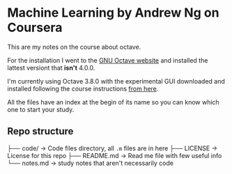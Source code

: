 # Machine Learning by Andrew Ng on Coursera

This are my notes on the course about octave.

For the installation I went to the [GNU Octave website](https://www.gnu.org/software/octave/) and installed the lattest versiont that **isn't** 4.0.0.

I'm currently using Octave 3.8.0 with the experimental GUI downloaded and installed following the course instructions [from here](https://sourceforge.net/projects/octave/files/Octave%20MacOSX%20Binary/2013-12-30%20binary%20installer%20of%20Octave%203.8.0%20for%20OSX%2010.9.1%20%28beta%29/GNU_Octave_3.8.0-6.dmg/download).

All the files have an index at the begin of its name so you can know which one to start your study.

## Repo structure

├── code/            -> Code files directory, all `.m` files are in here
├── LICENSE          -> License for this repo
├── README.md        -> Read me file with few useful info
└── notes.md         -> study notes that aren't necessarily code

